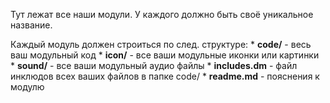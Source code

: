 Тут лежат все наши модули. У каждого должно быть своё уникальное название.

Каждый модуль должен строиться по след. структуре:
	* **code/**        - весь ваш модульный код
	* **icon/**        - все ваши модульные иконки или картинки
	* **sound/**       - все ваши модульный аудио файлы
	* **includes.dm**  - файл инклюдов всех ваших файлов в папке code/
	* **readme.md**    - пояснения к модулю
